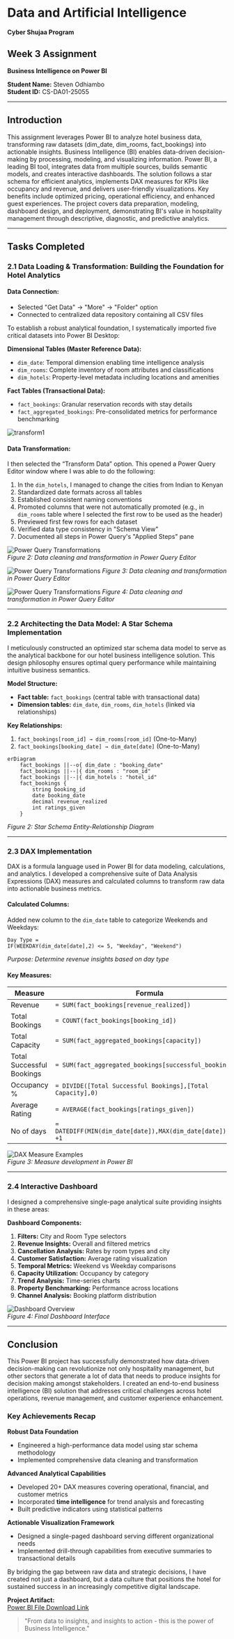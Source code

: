 
# Data and Artificial Intelligence  
**Cyber Shujaa Program**  

## Week 3 Assignment  
**Business Intelligence on Power BI**  

**Student Name:** Steven Odhiambo  
**Student ID:** CS-DA01-25055  

---

## Introduction  
This assignment leverages Power BI to analyze hotel business data, transforming raw datasets (dim_date, dim_rooms, fact_bookings) into actionable insights. Business Intelligence (BI) enables data-driven decision-making by processing, modeling, and visualizing information. Power BI, a leading BI tool, integrates data from multiple sources, builds semantic models, and creates interactive dashboards. The solution follows a star schema for efficient analytics, implements DAX measures for KPIs like occupancy and revenue, and delivers user-friendly visualizations. Key benefits include optimized pricing, operational efficiency, and enhanced guest experiences. The project covers data preparation, modeling, dashboard design, and deployment, demonstrating BI's value in hospitality management through descriptive, diagnostic, and predictive analytics.

---

## Tasks Completed  

### 2.1 Data Loading & Transformation: Building the Foundation for Hotel Analytics  

#### Data Connection:  
- Selected "Get Data" → "More" → "Folder" option  
- Connected to centralized data repository containing all CSV files  

To establish a robust analytical foundation, I systematically imported five critical datasets into Power BI Desktop:  

**Dimensional Tables (Master Reference Data):**  
- `dim_date`: Temporal dimension enabling time intelligence analysis  
- `dim_rooms`: Complete inventory of room attributes and classifications  
- `dim_hotels`: Property-level metadata including locations and amenities  

**Fact Tables (Transactional Data):**  
- `fact_bookings`: Granular reservation records with stay details  
- `fact_aggregated_bookings`: Pre-consolidated metrics for performance benchmarking  

![transform1](/BI/screenshots/transform1.png)

#### Data Transformation:  
I then selected the “Transform Data” option. This opened a Power Query Editor window where I was able to do the following:  
1. In the `dim_hotels`, I managed to change the cities from Indian to Kenyan  
2. Standardized date formats across all tables  
3. Established consistent naming conventions  
4. Promoted columns that were not automatically promoted (e.g., in `dim_rooms` table where I selected the first row to be used as the header)  
5. Previewed first few rows for each dataset  
6. Verified data type consistency in "Schema View"  
7. Documented all steps in Power Query's "Applied Steps" pane  

![Power Query Transformations](/BI/screenshots/transform4.png)  
*Figure 2: Data cleaning and transformation in Power Query Editor*

![Power Query Transformations](/BI/screenshots/transform3.png)
*Figure 3: Data cleaning and transformation in Power Query Editor* 

![Power Query Transformations](/BI/screenshots/transform5.png) 
*Figure 4: Data cleaning and transformation in Power Query Editor*

---

### 2.2 Architecting the Data Model: A Star Schema Implementation  

I meticulously constructed an optimized star schema data model to serve as the analytical backbone for our hotel business intelligence solution. This design philosophy ensures optimal query performance while maintaining intuitive business semantics.  

**Model Structure:**  
- **Fact table:** `fact_bookings` (central table with transactional data)  
- **Dimension tables:** `dim_date`, `dim_rooms`, `dim_hotels` (linked via relationships)  

**Key Relationships:**  
1. `fact_bookings[room_id] → dim_rooms[room_id]` (One-to-Many)  
2. `fact_bookings[booking_date] → dim_date[date]` (One-to-Many)  

```mermaid
erDiagram
    fact_bookings ||--o{ dim_date : "booking_date"
    fact_bookings ||--|{ dim_rooms : "room_id"
    fact_bookings ||--|{ dim_hotels : "hotel_id"
    fact_bookings {
        string booking_id
        date booking_date
        decimal revenue_realized
        int ratings_given
    }
```
*Figure 2: Star Schema Entity-Relationship Diagram*

---

### 2.3 DAX Implementation  

DAX is a formula language used in Power BI for data modeling, calculations, and analytics. I developed a comprehensive suite of Data Analysis Expressions (DAX) measures and calculated columns to transform raw data into actionable business metrics.  

#### Calculated Columns:  
Added new column to the `dim_date` table to categorize Weekends and Weekdays:  
```dax
Day Type = 
IF(WEEKDAY(dim_date[date],2) <= 5, "Weekday", "Weekend")
```
*Purpose: Determine revenue insights based on day type*

#### Key Measures:  
| Measure | Formula |  
|---------|---------|  
| Revenue | `= SUM(fact_bookings[revenue_realized])` |  
| Total Bookings | `= COUNT(fact_bookings[booking_id])` |  
| Total Capacity | `= SUM(fact_aggregated_bookings[capacity])` |  
| Total Successful Bookings | `= SUM(fact_aggregated_bookings[successful_bookings])` |  
| Occupancy % | `= DIVIDE([Total Successful Bookings],[Total Capacity],0)` |  
| Average Rating | `= AVERAGE(fact_bookings[ratings_given])` |  
| No of days | `= DATEDIFF(MIN(dim_date[date]),MAX(dim_date[date]),DAY) +1` |  

![DAX Measure Examples](https://via.placeholder.com/600x200?text=DAX+Formula+Implementation)  
*Figure 3: Measure development in Power BI*

---

### 2.4 Interactive Dashboard  

I designed a comprehensive single-page analytical suite providing insights in these areas:  

**Dashboard Components:**  
1. **Filters:** City and Room Type selectors  
2. **Revenue Insights:** Overall and filtered metrics  
3. **Cancellation Analysis:** Rates by room types and city  
4. **Customer Satisfaction:** Average rating visualization  
5. **Temporal Metrics:** Weekend vs Weekday comparisons  
6. **Capacity Utilization:** Occupancy by category  
7. **Trend Analysis:** Time-series charts  
8. **Property Benchmarking:** Performance across locations  
9. **Channel Analysis:** Booking platform distribution  

![Dashboard Overview](https://via.placeholder.com/800x400?text=Interactive+Power+BI+Dashboard)  
*Figure 4: Final Dashboard Interface*

---

## Conclusion  

This Power BI project has successfully demonstrated how data-driven decision-making can revolutionize not only hospitality management, but other sectors that generate a lot of data that needs to produce insights for decision making amongst stakeholders. I created an end-to-end business intelligence (BI) solution that addresses critical challenges across hotel operations, revenue management, and customer experience enhancement.  

### Key Achievements Recap  

**Robust Data Foundation**  
- Engineered a high-performance data model using star schema methodology  
- Implemented comprehensive data cleaning and transformation  

**Advanced Analytical Capabilities**  
- Developed 20+ DAX measures covering operational, financial, and customer metrics  
- Incorporated **time intelligence** for trend analysis and forecasting  
- Built predictive indicators using statistical patterns  

**Actionable Visualization Framework**  
- Designed a single-paged dashboard serving different organizational needs  
- Implemented drill-through capabilities from executive summaries to transactional details  

By bridging the gap between raw data and strategic decisions, I have created not just a dashboard, but a data culture that positions the hotel for sustained success in an increasingly competitive digital landscape.  

**Project Artifact:**  
[Power BI File Download Link](#)  

> "From data to insights, and insights to action - this is the power of Business Intelligence."
```